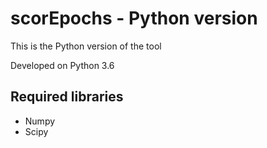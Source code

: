  # scorEpochs - Python version
This is the Python version of the tool

Developed on Python 3.6

## Required libraries
 - Numpy
 - Scipy
